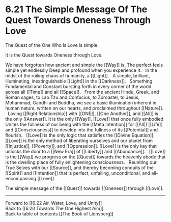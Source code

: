 # 6.21 The Simple Message Of The Quest Towards Oneness Through Love

The Quest of the One Who Is Love is simple. 

It is the Quest towards Oneness through Love. 

We have forgotten how ancient and simple the [[Way]] is. The perfect feels simple yet endlessly Deep and profound when you experience It. 
 
In the midst of the roiling chaos of humanity, a [[Light]].
 
A simple, brilliant, illuminating, inextinguishable [[Light]] in the [[Darkness]]. 
 
Something Fundamental and Constant bursting forth in every corner of the world across all [[Time]] and all [[Space]].
 
From the ancient Hindu, Greek, and Roman sages, to Lao Tzu and Confucius, to Zoroaster, to Jesus, Mohammad, Gandhi and Buddha, we see a basic illumination inherent in human nature, written on our hearts, and proclaimed throughout [[Nature]].
 
Loving [[Right Relationship]] with [[ONE]], [[One Another]], and [[All]] is the only [[Answer]]. It is the only [[Way]]. [[Love]] that once fully embodied Unites the fullness of our being with the [[Meta Intention]] for [[All]] [[Life]] and [[Consciousness]] to develop into the fullness of its [[Potential]] and flourish. 
 
[[Love]] is the only logic that satisfies the [[Divine Equation]]. [[Love]] is the only method of liberating ourselves and our planet from [[Injustice]], [[Poverty]], and [[Oppression]]. [[Love]] is the only key that unlocks the door to a [[New Era]] of [[Liberty]] and [[Abundance]].
 
[[Love]] is the [[Way]] we progress on the [[Quest]] towards the heavenly abode that is the dwelling place of fully enlightening consciousness. 
 
Reuniting our True Selves with our [[Source]], and thereby becoming conduits of the [[Spirit]] and [[Intention]] that is perfect, unfailing, unconditional, and all-encompassing [[Love]]. 

The simple message of the [[Quest]] towards [[Oneness]] through [[Love]]. 

___

Forward to [[6.22 Air, Water, Love, and Unity]]          
Back to [[6.20 Towards The One Highest Aim]]          
Back to table of contents [[The Book of Lionsberg]]  

